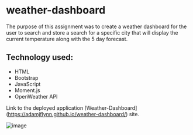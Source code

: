 # weather-dashboard

The purpose of this assignment was to create a weather dashboard for the user to search and store a search for a specific city that will display the current temperature along with the 5 day forecast.

## Technology used:
- HTML
- Bootstrap
- JavaScript
- Moment.js
- OpenWeather API

Link to the deployed application [Weather-Dashboard] (https://adamjflynn.github.io/weather-dashboard/) site.

![image](C:\Users\Adam\OneDrive\Desktop\coding\projects\Challenge_6\weather-dashboard\weather-dashboard.JPG)